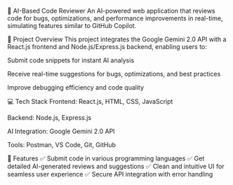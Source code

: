 🚀 AI-Based Code Reviewer
An AI-powered web application that reviews code for bugs, optimizations, and performance improvements in real-time, simulating features similar to GitHub Copilot.

📝 Project Overview
This project integrates the Google Gemini 2.0 API with a React.js frontend and Node.js/Express.js backend, enabling users to:

Submit code snippets for instant AI analysis

Receive real-time suggestions for bugs, optimizations, and best practices

Improve debugging efficiency and code quality

💻 Tech Stack
Frontend: React.js, HTML, CSS, JavaScript

Backend: Node.js, Express.js

AI Integration: Google Gemini 2.0 API

Tools: Postman, VS Code, Git, GitHub

🚧 Features
✅ Submit code in various programming languages
✅ Get detailed AI-generated reviews and suggestions
✅ Clean and intuitive UI for seamless user experience
✅ Secure API integration with error handling
